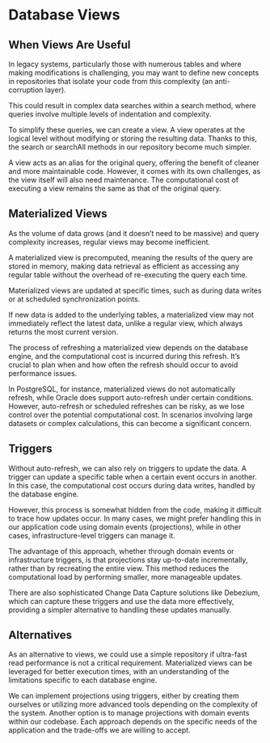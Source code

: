 # Database Views

## When Views Are Useful

In legacy systems, particularly those with numerous tables and where making modifications is challenging, you may want to define new concepts in repositories that isolate your code from this complexity (an anti-corruption layer).

This could result in complex data searches within a search method, where queries involve multiple levels of indentation and complexity.

To simplify these queries, we can create a view. A view operates at the logical level without modifying or storing the resulting data. Thanks to this, the search or searchAll methods in our repository become much simpler.

A view acts as an alias for the original query, offering the benefit of cleaner and more maintainable code. However, it comes with its own challenges, as the view itself will also need maintenance. The computational cost of executing a view remains the same as that of the original query.

## Materialized Views

As the volume of data grows (and it doesn’t need to be massive) and query complexity increases, regular views may become inefficient.

A materialized view is precomputed, meaning the results of the query are stored in memory, making data retrieval as efficient as accessing any regular table without the overhead of re-executing the query each time.

Materialized views are updated at specific times, such as during data writes or at scheduled synchronization points.

If new data is added to the underlying tables, a materialized view may not immediately reflect the latest data, unlike a regular view, which always returns the most current version.

The process of refreshing a materialized view depends on the database engine, and the computational cost is incurred during this refresh. It’s crucial to plan when and how often the refresh should occur to avoid performance issues.

In PostgreSQL, for instance, materialized views do not automatically refresh, while Oracle does support auto-refresh under certain conditions. However, auto-refresh or scheduled refreshes can be risky, as we lose control over the potential computational cost. In scenarios involving large datasets or complex calculations, this can become a significant concern.

## Triggers

Without auto-refresh, we can also rely on triggers to update the data. A trigger can update a specific table when a certain event occurs in another. In this case, the computational cost occurs during data writes, handled by the database engine.

However, this process is somewhat hidden from the code, making it difficult to trace how updates occur. In many cases, we might prefer handling this in our application code using domain events (projections), while in other cases, infrastructure-level triggers can manage it.

The advantage of this approach, whether through domain events or infrastructure triggers, is that projections stay up-to-date incrementally, rather than by recreating the entire view. This method reduces the computational load by performing smaller, more manageable updates.

There are also sophisticated Change Data Capture solutions like Debezium, which can capture these triggers and use the data more effectively, providing a simpler alternative to handling these updates manually.

## Alternatives

As an alternative to views, we could use a simple repository if ultra-fast read performance is not a critical requirement. Materialized views can be leveraged for better execution times, with an understanding of the limitations specific to each database engine.

We can implement projections using triggers, either by creating them ourselves or utilizing more advanced tools depending on the complexity of the system. Another option is to manage projections with domain events within our codebase. Each approach depends on the specific needs of the application and the trade-offs we are willing to accept.
